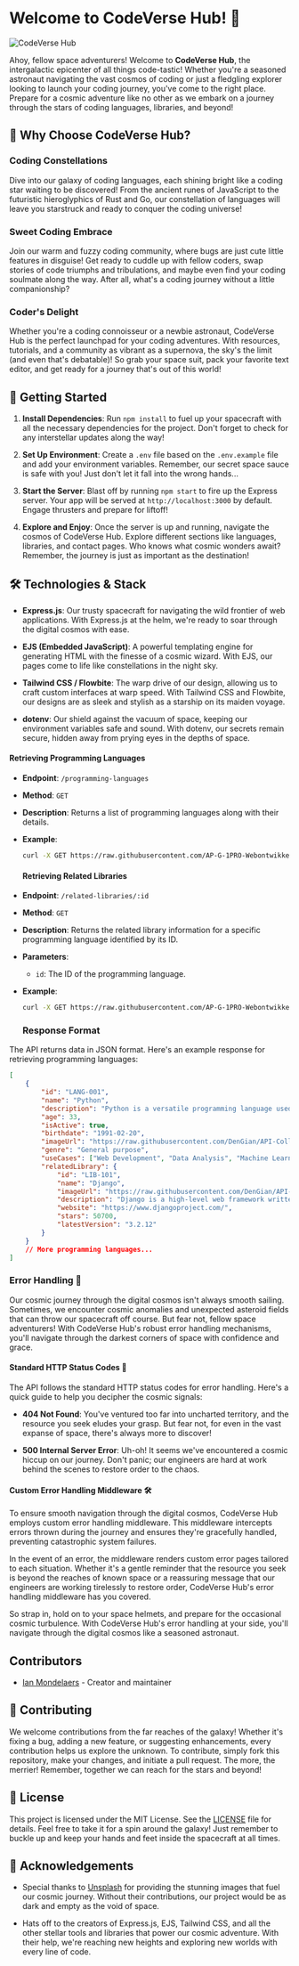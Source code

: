 # Welcome to CodeVerse Hub! 🚀

![CodeVerse Hub](https://images.unsplash.com/photo-1504639725590-34d0984388bd?q=80&w=1374&auto=format&fit=crop&ixlib=rb-4.0.3&ixid=M3wxMjA3fDB8MHxwaG90by1wYWdlfHx8fGVufDB8fHx8fA%3D%3D)

Ahoy, fellow space adventurers! Welcome to **CodeVerse Hub**, the intergalactic epicenter of all things code-tastic! Whether you're a seasoned astronaut navigating the vast cosmos of coding or just a fledgling explorer looking to launch your coding journey, you've come to the right place. Prepare for a cosmic adventure like no other as we embark on a journey through the stars of coding languages, libraries, and beyond!

## 🌟 Why Choose CodeVerse Hub?

### Coding Constellations
Dive into our galaxy of coding languages, each shining bright like a coding star waiting to be discovered! From the ancient runes of JavaScript to the futuristic hieroglyphics of Rust and Go, our constellation of languages will leave you starstruck and ready to conquer the coding universe!

### Sweet Coding Embrace
Join our warm and fuzzy coding community, where bugs are just cute little features in disguise! Get ready to cuddle up with fellow coders, swap stories of code triumphs and tribulations, and maybe even find your coding soulmate along the way. After all, what's a coding journey without a little companionship?

### Coder's Delight
Whether you're a coding connoisseur or a newbie astronaut, CodeVerse Hub is the perfect launchpad for your coding adventures. With resources, tutorials, and a community as vibrant as a supernova, the sky's the limit (and even that's debatable)! So grab your space suit, pack your favorite text editor, and get ready for a journey that's out of this world!

## 🚀 Getting Started

1. **Install Dependencies**: Run `npm install` to fuel up your spacecraft with all the necessary dependencies for the project. Don't forget to check for any interstellar updates along the way!

2. **Set Up Environment**: Create a `.env` file based on the `.env.example` file and add your environment variables. Remember, our secret space sauce is safe with you! Just don't let it fall into the wrong hands...

3. **Start the Server**: Blast off by running `npm start` to fire up the Express server. Your app will be served at `http://localhost:3000` by default. Engage thrusters and prepare for liftoff!

4. **Explore and Enjoy**: Once the server is up and running, navigate the cosmos of CodeVerse Hub. Explore different sections like languages, libraries, and contact pages. Who knows what cosmic wonders await? Remember, the journey is just as important as the destination!

## 🛠️ Technologies & Stack

- **Express.js**: Our trusty spacecraft for navigating the wild frontier of web applications. With Express.js at the helm, we're ready to soar through the digital cosmos with ease.

- **EJS (Embedded JavaScript)**: A powerful templating engine for generating HTML with the finesse of a cosmic wizard. With EJS, our pages come to life like constellations in the night sky.

- **Tailwind CSS / Flowbite**: The warp drive of our design, allowing us to craft custom interfaces at warp speed. With Tailwind CSS and Flowbite, our designs are as sleek and stylish as a starship on its maiden voyage.

- **dotenv**: Our shield against the vacuum of space, keeping our environment variables safe and sound. With dotenv, our secrets remain secure, hidden away from prying eyes in the depths of space.

#### Retrieving Programming Languages

- **Endpoint**: `/programming-languages`
- **Method**: `GET`
- **Description**: Returns a list of programming languages along with their details.
- **Example**:
  ```bash
  curl -X GET https://raw.githubusercontent.com/AP-G-1PRO-Webontwikkeling/project-webontwikkeling-DenGian/main/assets/programming-languages.json
  ```

  #### Retrieving Related Libraries

- **Endpoint**: `/related-libraries/:id`
- **Method**: `GET`
- **Description**: Returns the related library information for a specific programming language identified by its ID.
- **Parameters**:
  - `id`: The ID of the programming language.
- **Example**:
  ```bash
  curl -X GET https://raw.githubusercontent.com/AP-G-1PRO-Webontwikkeling/project-webontwikkeling-DenGian/main/assets/related-libraries.json/LANG-001
  ```

  ### Response Format

The API returns data in JSON format. Here's an example response for retrieving programming languages:

```json
[
	{
		"id": "LANG-001",
		"name": "Python",
		"description": "Python is a versatile programming language used for web development, data analysis, machine learning, and more.",
		"age": 33,
		"isActive": true,
		"birthdate": "1991-02-20",
		"imageUrl": "https://raw.githubusercontent.com/DenGian/API-Collection/main/assets/images/Angular.webp",
		"genre": "General purpose",
		"useCases": ["Web Development", "Data Analysis", "Machine Learning"],
		"relatedLibrary": {
			"id": "LIB-101",
			"name": "Django",
			"imageUrl": "https://raw.githubusercontent.com/DenGian/API-Collection/main/assets/images/Django.webp",
			"description": "Django is a high-level web framework written in Python that enables rapid web development.",
			"website": "https://www.djangoproject.com/",
			"stars": 50700,
			"latestVersion": "3.2.12"
		}
	}
	// More programming languages...
]
```

### Error Handling 🛑

Our cosmic journey through the digital cosmos isn't always smooth sailing. Sometimes, we encounter cosmic anomalies and unexpected asteroid fields that can throw our spacecraft off course. But fear not, fellow space adventurers! With CodeVerse Hub's robust error handling mechanisms, you'll navigate through the darkest corners of space with confidence and grace.

#### Standard HTTP Status Codes 🚥

The API follows the standard HTTP status codes for error handling. Here's a quick guide to help you decipher the cosmic signals:

- **404 Not Found**: You've ventured too far into uncharted territory, and the resource you seek eludes your grasp. But fear not, for even in the vast expanse of space, there's always more to discover!

- **500 Internal Server Error**: Uh-oh! It seems we've encountered a cosmic hiccup on our journey. Don't panic; our engineers are hard at work behind the scenes to restore order to the chaos.

#### Custom Error Handling Middleware 🛠️

To ensure smooth navigation through the digital cosmos, CodeVerse Hub employs custom error handling middleware. This middleware intercepts errors thrown during the journey and ensures they're gracefully handled, preventing catastrophic system failures.

In the event of an error, the middleware renders custom error pages tailored to each situation. Whether it's a gentle reminder that the resource you seek is beyond the reaches of known space or a reassuring message that our engineers are working tirelessly to restore order, CodeVerse Hub's error handling middleware has you covered.

So strap in, hold on to your space helmets, and prepare for the occasional cosmic turbulence. With CodeVerse Hub's error handling at your side, you'll navigate through the digital cosmos like a seasoned astronaut.

## Contributors

- [Ian Mondelaers](https://github.com/DenGian) - Creator and maintainer

## 🌠 Contributing

We welcome contributions from the far reaches of the galaxy! Whether it's fixing a bug, adding a new feature, or suggesting enhancements, every contribution helps us explore the unknown. To contribute, simply fork this repository, make your changes, and initiate a pull request. The more, the merrier! Remember, together we can reach for the stars and beyond!

## 📜 License

This project is licensed under the MIT License. See the [LICENSE](LICENSE) file for details. Feel free to take it for a spin around the galaxy! Just remember to buckle up and keep your hands and feet inside the spacecraft at all times.

## 🙏 Acknowledgements

- Special thanks to [Unsplash](https://unsplash.com/) for providing the stunning images that fuel our cosmic journey. Without their contributions, our project would be as dark and empty as the void of space.

- Hats off to the creators of Express.js, EJS, Tailwind CSS, and all the other stellar tools and libraries that power our cosmic adventure. With their help, we're reaching new heights and exploring new worlds with every line of code.